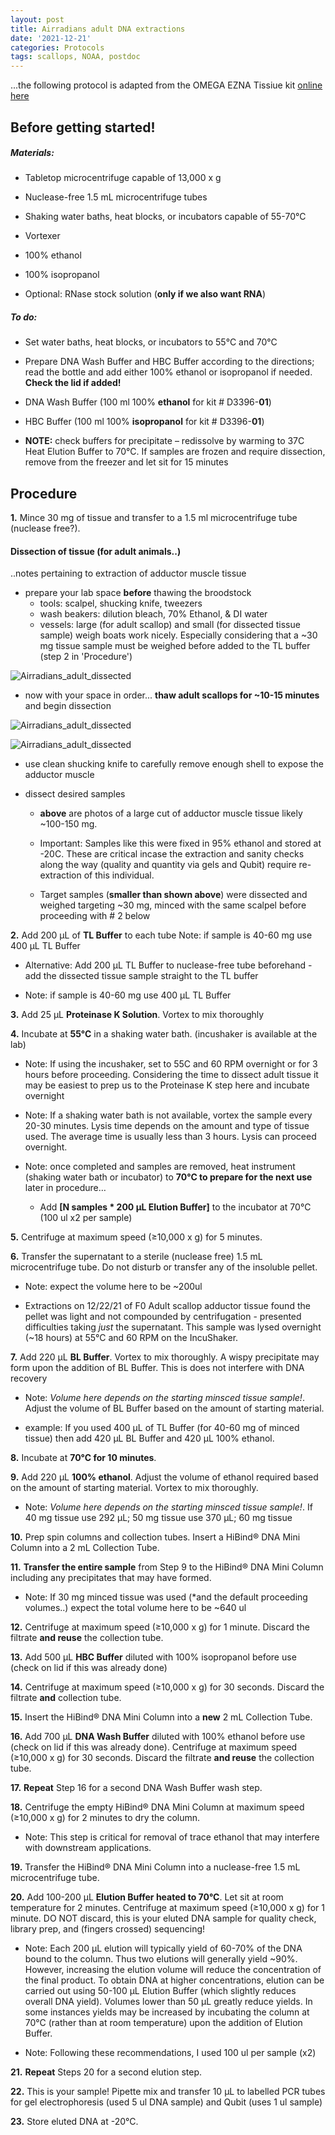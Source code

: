 ```yaml
---
layout: post
title: Airradians adult DNA extractions
date: '2021-12-21'
categories: Protocols
tags: scallops, NOAA, postdoc
---
```


...the following protocol is adapted from the OMEGA EZNA Tissiue kit [online here](https://www.omegabiotek.com/product/tissue-and-blood-kit-genomic-dna-isolation-mag-bind-hdq-96//?utm_source=google&utm_medium=ppc&utm_campaign=129226557820&utm_term=genomic%20dna%20kit&utm_content=b&gclid=Cj0KCQiAk4aOBhCTARIsAFWFP9Hk4nHWwBMEfQJn8dofM2zr4KgVOSZEOPRjmGg8QJln9ruYIzzn9aIaArqIEALw_wcB)

## Before getting started!

##### Materials:
- Tabletop microcentrifuge capable of 13,000 x g  

- Nuclease-free 1.5 mL microcentrifuge tubes

- Shaking water baths, heat blocks, or incubators capable of 55-70°C

- Vortexer

- 100% ethanol

- 100% isopropanol

- Optional: RNase stock solution (**only if we also want RNA**)

##### To do:
- Set water baths, heat blocks, or incubators to 55°C and 70°C

- Prepare DNA Wash Buffer and HBC Buffer according to the directions; read the bottle and add either 100% ethanol or isopropanol if needed. **Check the lid if added!**

- DNA Wash Buffer (100 ml 100% **ethanol** for kit # D3396-**01**)

- HBC Buffer (100 ml 100% **isopropanol** for kit # D3396-**01**)

- **NOTE:** check buffers for precipitate – redissolve by warming to 37C
Heat Elution Buffer to 70°C.
If samples are frozen and require dissection, remove from the freezer and let sit for 15 minutes







## Procedure

**1.** Mince 30 mg of tissue and transfer to a 1.5 ml microcentrifuge tube (nuclease free?).


#### Dissection of tissue (for adult animals..)

..notes pertaining to extraction of adductor muscle tissue

- prepare your lab space **before** thawing the broodstock
  - tools: scalpel, shucking knife, tweezers
  - wash beakers: dilution bleach, 70% Ethanol, & DI water
  - vessels: large (for adult scallop) and small (for dissected tissue sample) weigh boats work nicely. Especially considering that a ~30 mg tissue sample must be weighed before added to the TL buffer (step 2 in 'Procedure')

![Airradians_adult_dissected](https://samgurr.github.io/SamJGurr_Lab_Notebook/images/Airradians_adults_pre_dissection.jpg "Airradians_adult_dissected")

- now with your space in order... **thaw adult scallops for ~10-15 minutes** and begin dissection


![Airradians_adult_dissected](https://samgurr.github.io/SamJGurr_Lab_Notebook/images/Airradians_adult_dissected.jpg "Airradians_adult_dissected")

![Airradians_adult_dissected](https://samgurr.github.io/SamJGurr_Lab_Notebook/images/Airradians_adults_adductor_sample.jpg "Airradians_adult_dissected")

- use clean shucking knife to carefully remove enough shell to expose the adductor muscle

- dissect desired samples
  - **above** are photos of a large cut of adductor muscle tissue likely ~100-150 mg.
  - Important: Samples like this were fixed in 95% ethanol and stored at -20C. These are critical incase the extraction and sanity checks along the way (quality and quantity via gels and Qubit) require re-extraction of this individual.
  
  - Target samples (**smaller than shown above**) were dissected and weighed targeting ~30 mg, minced with the same scalpel before proceeding with # 2 below



**2.** Add 200 µL of **TL Buffer** to each tube
Note: if sample is 40-60 mg use 400 µL TL Buffer

- Alternative: Add 200 µL TL Buffer to nuclease-free tube beforehand - add the dissected tissue sample straight to the TL buffer

- Note: if sample is 40-60 mg use 400 µL TL Buffer


**3.** Add 25 μL **Proteinase K Solution**. Vortex to mix thoroughly

**4.** Incubate at **55°C** in a shaking water bath. (incushaker is available at the lab)

- Note: If using the incushaker, set to 55C and 60 RPM overnight or for 3 hours before proceeding. Considering the time to dissect adult tissue it may be easiest to prep us to the Proteinase K step here and incubate overnight

- Note: If a shaking water bath is not available, vortex the sample every 20-30 minutes. Lysis time depends on the amount and type of tissue used. The average time is usually less than 3 hours. Lysis can proceed overnight.

- Note: once completed and samples are removed, heat instrument (shaking water bath or incubator) to **70°C to prepare for the next use** later in procedure…

	- Add **[N samples * 200 µL Elution Buffer]** to the incubator at 70°C (100 ul x2 per sample) 

**5.** Centrifuge at maximum speed (≥10,000 x g) for 5 minutes.

**6.** Transfer the supernatant to a sterile (nuclease free) 1.5 mL microcentrifuge tube. Do not disturb or transfer any of the insoluble pellet.

- Note: expect the volume here to be ~200ul  

- Extractions on 12/22/21 of F0 Adult scallop adductor tissue found the pellet was light and not compounded by centrifugation - presented difficulties taking *just* the supernatant. 
This sample was lysed overnight (~18 hours) at 55°C and 60 RPM on the IncuShaker.  

**7.** Add 220 μL **BL Buffer**. Vortex to mix thoroughly. A wispy precipitate may form upon the addition of BL Buffer. This is does not interfere with DNA recovery

- Note: *Volume here depends on the starting minsced tissue sample!*. Adjust the volume of BL Buffer based on the amount of starting material.

- example: If you used 400 µL of TL Buffer (for 40-60 mg of minced tissue) then add 420 µL BL Buffer and 420 µL 100% ethanol.

**8.** Incubate at **70°C for 10 minutes**.

**9.** Add 220 μL **100% ethanol**. Adjust the volume of ethanol required based on the amount of starting material. Vortex to mix thoroughly.

- Note: *Volume here depends on the starting minsced tissue sample!*. If 40 mg tissue use 292 µL; 50 mg tissue use 370 µL; 60 mg tissue

**10.** Prep spin columns and collection tubes. Insert a HiBind® DNA Mini Column into a 2 mL Collection Tube.

**11.** **Transfer the entire sample** from Step 9 to the HiBind® DNA Mini Column including any precipitates that may have formed.

- Note: If 30 mg minced tissue was used (*and the default proceeding volumes..) expect the total volume here to be ~640 ul  

**12.** Centrifuge at maximum speed (≥10,000 x g) for 1 minute. Discard the filtrate **and reuse** the collection tube.

**13.** Add 500 μL **HBC Buffer** diluted with 100% isopropanol before use (check on lid if this was already done)

**14.** Centrifuge at maximum speed (≥10,000 x g) for 30 seconds. Discard the filtrate **and** collection tube.

**15.** Insert the HiBind® DNA Mini Column into a **new** 2 mL Collection Tube.

**16.** Add 700 μL **DNA Wash Buffer** diluted with 100% ethanol before use (check on lid if this was already done). Centrifuge at maximum speed (≥10,000 x g) for 30 seconds. Discard the filtrate **and reuse** the collection tube.

**17.** **Repeat** Step 16 for a second DNA Wash Buffer wash step.

**18.** Centrifuge the empty HiBind® DNA Mini Column at maximum speed (≥10,000 x g) for 2 minutes to dry the column.

- Note: This step is critical for removal of trace ethanol that may interfere with downstream applications.

**19.** Transfer the HiBind® DNA Mini Column into a nuclease-free 1.5 mL microcentrifuge tube.

**20.** Add 100-200 μL **Elution Buffer heated to 70°C**. Let sit at room temperature for 2 minutes. Centrifuge at maximum speed (≥10,000 x g) for 1 minute. DO NOT discard, this is your eluted DNA sample for quality check, library prep, and (fingers crossed) sequencing!

- Note: Each 200 μL elution will typically yield of 60-70% of the DNA bound to the column. Thus two elutions will generally yield ~90%. However, increasing the elution volume will reduce the concentration of the final product. To obtain DNA at higher concentrations, elution can be carried out using 50-100 μL Elution Buffer (which slightly reduces overall DNA yield). Volumes lower than 50 μL greatly reduce yields. In some instances yields may be increased by incubating the column at 70°C (rather than at room temperature) upon the addition of Elution Buffer.

- Note: Following these recommendations, I used 100 ul per sample (x2)  

**21.** **Repeat** Steps 20 for a second elution step.

**22.** This is your sample! Pipette mix and transfer 10 µL to labelled PCR tubes for gel electrophoresis (used 5 ul DNA sample) and Qubit (uses 1 ul sample)

**23.** Store eluted DNA at -20°C.
